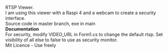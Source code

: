 RTSP Viewer. <br>
I am using this viewer with a Raspi 4 and a webcam to create a security interface.<br>
Source code in master branch, exe in main <br>
<strong>Documentation</strong><br>
For security, modify VIDEO_URL in Form1.cs to change the default rtsp. Set visibility of all else to false to use as security monitor.<br>
Mit Licence - Use freely
